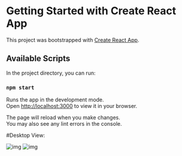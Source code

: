 # Getting Started with Create React App

This project was bootstrapped with [Create React App](https://github.com/facebook/create-react-app).

## Available Scripts

In the project directory, you can run:

### `npm start`

Runs the app in the development mode.\
Open [http://localhost:3000](http://localhost:3000) to view it in your browser.

The page will reload when you make changes.\
You may also see any lint errors in the console.


#Desktop View:

![img](https://res.cloudinary.com/dboa7dqkl/image/upload/v1682622324/Screenshot_2023-04-28_003346_aoxpzr.png)
![img](https://res.cloudinary.com/dboa7dqkl/image/upload/v1682622324/Screenshot_2023-04-28_003427_qmkowq.png)
